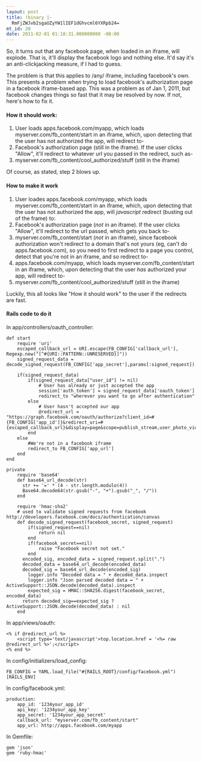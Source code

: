 ```yaml
---
layout: post
title: !binary |-
  RmFjZWJvb2sgaUZyYW1lIEF1dGhvcml6YXRpb24=
mt_id: 20
date: 2011-02-01 01:18:31.000000000 -08:00
---
```

So, it turns out that any facebook page, when loaded in an iframe, will explode. That is, it'll display the facebook logo and nothing else. It'd say it's an anti-clickjacking measure, if I had to guess.

The problem is that this applies to /any/ iframe, including facebook's own. This presents a problem when trying to load facebook's authorization page in a facebook iframe-based app. This was a problem as of Jan 1, 2011, but facebook changes things so fast that it may be resolved by now. If not, here's how to fix it.

#### How it should work:

1. User loads apps.facebook.com/myapp, which loads myserver.com/fb_content/start in an iframe, which, upon detecting that the user has not authorized the app, will redirect to-
2. Facebook's authorization page (still in the iframe).  If the user clicks "Allow", it'll redirect to whatever url you passed in the redirect, such as-
3. myserver.com/fb_content/cool_authorized/stuff (still in the iframe)

Of course, as stated, step 2 blows up.

#### How to make it work
1. User loades apps.facebook.com/myapp, which loads myserver.com/fb_content/start in an iframe, which, upon detecting that the user has not authorized the app, will *javascript* redirect (busting out of the frame) to:
2. Facebook's authorization page (*not* in an iframe).  If the user clicks "Allow", it'll redirect to the url passed, which gets you back to-
3. myserver.com/fb_content/start (*not* in an iframe), since facebook authorization won't redirect to a domain that's not yours (eg, can't do apps.facebook.com), so you need to first redirect to a page you control, detect that you're not in an iframe, and so redirect to-
3. apps.facebook.com/myapp, which loads myserver.com/fb_content/start in an iframe, which, upon detecting that the user *has* authorized your app, will redirect to-
5. myserver.com/fb_content/cool_authorized/stuff (still in the iframe)

Luckily, this all looks like "How it should work" to the user if the redirects are fast.

#### Rails code to do it

In app/controllers/oauth_controller:

	def start
		require 'uri'
		escaped_callback_url = URI.escape(FB_CONFIG['callback_url'], Regexp.new("[^#{URI::PATTERN::UNRESERVED}]"))
		signed_request_data = decode_signed_request(FB_CONFIG['app_secret'],params[:signed_request])
	
		if(signed_request_data)
			if(signed_request_data["user_id"] != nil)
				# User has already or just accepted the app
				session['auth_token'] = signed_request_data['oauth_token']
				redirect_to "wherever you want to go after authentication"
			else
				# User hasn't accepted our app
				@redirect_url = "https://graph.facebook.com/oauth/authorize?client_id=#{FB_CONFIG['app_id']}&redirect_uri=#{escaped_callback_url}&display=page&scope=publish_stream,user_photo_video_tags&type=user_agent&display=page"
			end
		else		
			#We're not in a facebook iframe
			redirect_to FB_CONFIG['app_url']
		end
	end
	
	private
		require 'base64'
		def base64_url_decode(str)
		  str += '=' * (4 - str.length.modulo(4))
		  Base64.decode64(str.gsub("-", "+").gsub("_", "/"))
		end
		
		require 'hmac-sha2'
		# used to validate signed requests from facebook http://developers.facebook.com/docs/authentication/canvas
		def decode_signed_request(facebook_secret, signed_request)
			if(signed_request==nil)
				return nil
			end
			if(facebook_secret==nil)
				raise "Facebook secret not set."
			end
		  encoded_sig, encoded_data = signed_request.split(".")
		  decoded_data = base64_url_decode(encoded_data)
		  decoded_sig = base64_url_decode(encoded_sig)
			logger.info "Decoded data = " + decoded_data.inspect
			logger.info "Json parsed decoded data = " + ActiveSupport::JSON.decode(decoded_data).inspect
			expected_sig = HMAC::SHA256.digest(facebook_secret, encoded_data)
		  return decoded_sig==expected_sig ? ActiveSupport::JSON.decode(decoded_data) : nil
		end
		
In app/views/oauth:

	<% if @redirect_url %>
		<script type='text/javascript'>top.location.href = '<%= raw @redirect_url %>';</script>
	<% end %>
	
In config/initializers/load_config:

	FB_CONFIG = YAML.load_file("#{RAILS_ROOT}/config/facebook.yml")[RAILS_ENV]
	
In config/facebook.yml:

	production:
	    app_id: '1234your_app_id'
	    api_key: '1234your_app_key'
	    app_secret: '1234your_app_secret'
	    callback_url: "myserver.com/fb_content/start"
	    app_url: http://apps.facebook.com/myapp
	
In Gemfile:

	gem 'json'
	gem 'ruby-hmac' 
